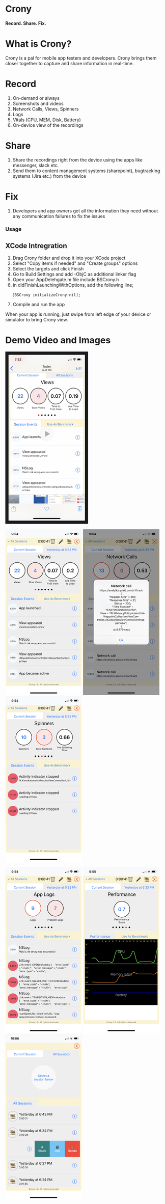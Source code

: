 # Crony
#### Record. Share. Fix.

# What is Crony?
Crony is a pal for mobile app testers and developers. Crony brings them closer together to capture and share information in real-time.

# Record
1. On-demand or always
1. Screenshots and videos
1. Network Calls, Views, Spinners
1. Logs
1. Vitals (CPU, MEM, Disk, Battery)
1. On-device view of the recordings

# Share
1. Share the recordings right from the device using the apps like messenger, slack etc.
1. Send them to content management systems (sharepoint), bugtracking systems (Jira etc.) from the device

# Fix
1. Developers and app owners get all the information they need without any communication failures to fix the issues

### Usage
## XCode Intregration
1. Drag Crony folder and drop it into your XCode project
2. Select "Copy items if needed" and "Create groups" options
3. Select the targets and click Finish
4. Go to Build Settings and add -ObjC as additional linker flag
5. Open your AppDelehgate.m file include BSCrony.h
6. in didFinishLaunchingWithOptions, add the following line;
```
   [BSCrony initializeCrony:nil];
```
7. Compile and run the app

When your app is running, just swipe from left edge of your device or simulator to bring Crony view.


# Demo Video and Images
<a href="http://www.youtube.com/watch?feature=player_embedded&v=_P_9GB8d0AA" target="_blank"><img src="Assets/crony-demo-thumbnail.PNG" alt="Crony Demo" width="240" border="10" /></a>

<img src="Assets/views.PNG" width="240" alt="Views">    <img src="Assets/network-calls.PNG" width="240" alt="Network Calls">    <img src="Assets/spinners.PNG" width="240" alt="Spinners"> 


<img src="Assets/logs.PNG" width="240" alt="Logs">    <img src="Assets/performance.PNG" width="240" alt="Performance">    <img src="Assets/sharing.PNG" width="240" alt="Sharing">



